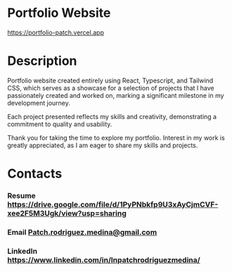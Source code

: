 # Portfolio Website
https://portfolio-patch.vercel.app
# Description
Portfolio website created entirely using React, Typescript, and Tailwind CSS, which serves as a showcase for a selection of projects that I have passionately created and worked on, marking a significant milestone in my development journey. 

Each project presented reflects my skills and creativity, demonstrating a commitment to quality and usability. 

Thank you for taking the time to explore my portfolio. Interest in my work is greatly appreciated, as I am eager to share my skills and projects.

# Contacts
### Resume https://drive.google.com/file/d/1PyPNbkfp9U3xAyCjmCVF-xee2F5M3Ugk/view?usp=sharing
### Email Patch.rodriguez.medina@gmail.com
### LinkedIn https://www.linkedin.com/in/lnpatchrodriguezmedina/
